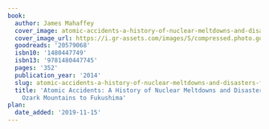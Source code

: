 ```yaml
---
book:
  author: James Mahaffey
  cover_image: atomic-accidents-a-history-of-nuclear-meltdowns-and-disasters-from-the-ozark-mountains-to-fukushima.jpg
  cover_image_url: https://i.gr-assets.com/images/S/compressed.photo.goodreads.com/books/1396783468l/20579068._SX98_.jpg
  goodreads: '20579068'
  isbn10: '1480447749'
  isbn13: '9781480447745'
  pages: '352'
  publication_year: '2014'
  slug: atomic-accidents-a-history-of-nuclear-meltdowns-and-disasters-from-the-ozark-mountains-to-fukushima
  title: 'Atomic Accidents: A History of Nuclear Meltdowns and Disasters: From the
    Ozark Mountains to Fukushima'
plan:
  date_added: '2019-11-15'
---
```

